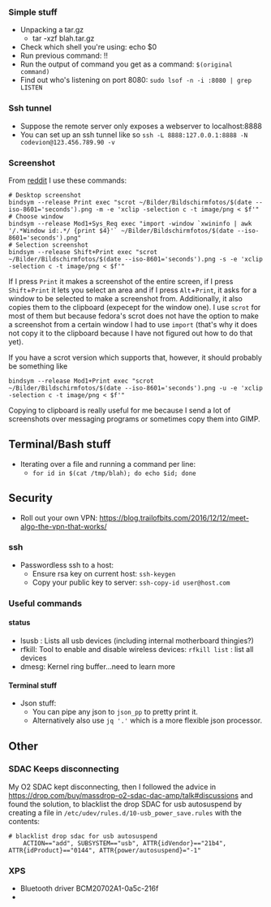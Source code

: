 
### Simple stuff
* Unpacking a tar.gz  
  * tar -xzf blah.tar.gz
* Check which shell you're using: echo $0
* Run previous command: !!
* Run the output of command you get as a command: `$(original command)`
* Find out who's listening on port 8080: `sudo lsof -n -i :8080 | grep LISTEN`


### Ssh tunnel
* Suppose the remote server only exposes a webserver to localhost:8888
* You can set up an ssh tunnel like so
`ssh -L 8888:127.0.0.1:8888 -N codevion@123.456.789.90 -v`


### Screenshot
From [reddit](https://www.reddit.com/r/i3wm/comments/8yx7ju/i3_screenshot_application/e2eifsp/)
I use these commands:

```
# Desktop screenshot
bindsym --release Print exec "scrot ~/Bilder/Bildschirmfotos/$(date --iso-8601='seconds').png -m -e 'xclip -selection c -t image/png < $f'"
# Choose window
bindsym --release Mod1+Sys_Req exec "import -window `xwininfo | awk '/.*Window id:.*/ {print $4}'` ~/Bilder/Bildschirmfotos/$(date --iso-8601='seconds').png"
# Selection screenshot
bindsym --release Shift+Print exec "scrot ~/Bilder/Bildschirmfotos/$(date --iso-8601='seconds').png -s -e 'xclip -selection c -t image/png < $f'"
```

If I press `Print` it makes a screenshot of the entire screen, if I press `Shift`+`Print` it lets you select an area and if I press `Alt`+`Print`, it asks for a window to be selected to make a screenshot from. Additionally, it also copies them to the clipboard (expecept for the window one). I use `scrot` for most of them but because fedora's scrot does not have the option to make a screenshot from a certain window I had to use `import` (that's why it does not copy it to the clipboard because I have not figured out how to do that yet).

If you have a scrot version which supports that, however, it should probably be something like

```
bindsym --release Mod1+Print exec "scrot ~/Bilder/Bildschirmfotos/$(date --iso-8601='seconds').png -u -e 'xclip -selection c -t image/png < $f'"
```

Copying to clipboard is really useful for me because I send a lot of screenshots over messaging programs or sometimes copy them into GIMP.



## Terminal/Bash stuff
* Iterating over a file and running a command per line:
  * `for id in $(cat /tmp/blah); do echo $id; done`

## Security
* Roll out your own VPN: https://blog.trailofbits.com/2016/12/12/meet-algo-the-vpn-that-works/


### ssh
* Passwordless ssh to a host:
  * Ensure rsa key on current host: `ssh-keygen`
  * Copy your public key to server: `ssh-copy-id user@host.com`


### Useful commands
#### status
* lsusb : Lists all usb devices (including internal motherboard thingies?)
* rfkill: Tool to enable and disable wireless devices:
    `rfkill list` : list all devices
* dmesg: Kernel ring buffer...need to learn more

#### Terminal stuff
* Json stuff:
  * You can pipe any json to `json_pp` to pretty print it.
  * Alternatively also use `jq '.'` which is a more flexible json processor.

## Other
### SDAC Keeps disconnecting
My O2 SDAC kept disconnecting, then I followed the advice in https://drop.com/buy/massdrop-o2-sdac-dac-amp/talk#discussions and found the solution, to blacklist the drop SDAC for usb autosuspend by creating a file in `/etc/udev/rules.d/10-usb_power_save.rules` with the contents:

```
# blacklist drop sdac for usb autosuspend
	ACTION=="add", SUBSYSTEM=="usb", ATTR{idVendor}=="21b4", ATTR{idProduct}=="0144", ATTR{power/autosuspend}="-1"
```

### XPS
* Bluetooth driver BCM20702A1-0a5c-216f
*
